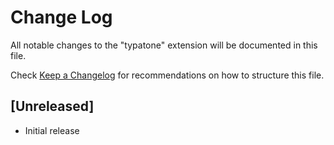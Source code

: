 # Change Log

All notable changes to the "typatone" extension will be documented in this file.

Check [Keep a Changelog](http://keepachangelog.com/) for recommendations on how to structure this file.

## [Unreleased]

- Initial release